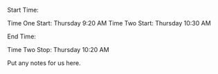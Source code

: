 Start Time:

Time One Start: Thursday 9:20 AM
Time Two Start: Thursday 10:30 AM

End Time:

Time Two Stop: Thursday 10:20 AM

Put any notes for us here.
